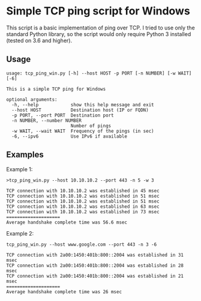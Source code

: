 # Simple TCP ping script for Windows
This script is a basic implementation of ping over TCP. I tried to use only the standard Python library, so the script would only require Python 3 installed (tested on 3.6 and higher). 

## Usage

```
usage: tcp_ping_win.py [-h] --host HOST -p PORT [-n NUMBER] [-w WAIT] [-6]

This is a simple TCP ping for Windows

optional arguments:
  -h, --help            show this help message and exit
  --host HOST           Destination host (IP or FQDN)
  -p PORT, --port PORT  Destination port
  -n NUMBER, --number NUMBER
                        Number of pings
  -w WAIT, --wait WAIT  Frequency of the pings (in sec)
  -6, --ipv6            Use IPv6 if available
```

## Examples
Example 1:
```
>tcp_ping_win.py --host 10.10.10.2 --port 443 -n 5 -w 3

TCP connection with 10.10.10.2 was established in 45 msec
TCP connection with 10.10.10.2 was established in 51 msec
TCP connection with 10.10.10.2 was established in 51 msec
TCP connection with 10.10.10.2 was established in 63 msec
TCP connection with 10.10.10.2 was established in 73 msec
====================
Average handshake complete time was 56.6 msec

```

Example 2:
```
tcp_ping_win.py --host www.google.com --port 443 -n 3 -6

TCP connection with 2a00:1450:401b:800::2004 was established in 31 msec
TCP connection with 2a00:1450:401b:800::2004 was established in 28 msec
TCP connection with 2a00:1450:401b:800::2004 was established in 21 msec
====================
Average handshake complete time was 26 msec

```